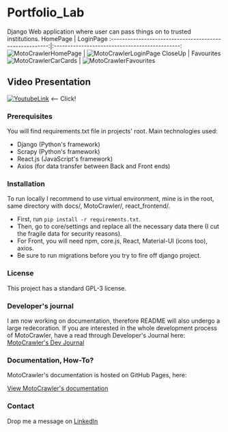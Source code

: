 ﻿# Portfolio_Lab

Django Web application where user can pass things on to trusted institutions.
HomePage                                                  |  LoginPage
:-------------------------------------------------------:|:----------------------------------------------:
![MotoCrawlerHomePage](https://snipboard.io/OkDHWI.jpg)  |  ![MotoCrawlerLoginPage](https://snipboard.io/XQDLtz.jpg)
CloseUp                                                  |  Favourites
![MotoCrawlerCarCards](https://snipboard.io/Fn6hzH.jpg)  |  ![MotoCrawlerFavourites](https://snipboard.io/h9TVfC.jpg)

## Video Presentation
[![YoutubeLink](https://upload.wikimedia.org/wikipedia/commons/7/72/YouTube_social_white_square_%282017%29.svg)](https://youtu.be/tWtYoH_Pd_Q) <-- Click!
### Prerequisites
You will find requirements.txt file in projects' root. Main technologies used:
* Django (Python's framework)
* Scrapy (Python's framework)
* React.js (JavaScript's framework)
* Axios (for data transfer between Back and Front ends)

### Installation
To run locally I recommend to use virtual environment, mine is in the root, same directory with docs/, MotoCrawler/, 
react_frontend/. 
* First, run `pip install -r requirements.txt`. 
* Then, go to core/settings and replace all the 
necessary data there (I cut the fragile data for security reasons).
* For Front, you will need npm, core.js, React, Material-UI (icons too), axios.
* Be sure to run migrations before you try to fire off django project.

### License
This project has a standard GPL-3 license.

### Developer's journal
I am now working on documentation, therefore README will also undergo a large redecoration.
If you are interested in the whole development process of MotoCrawler, have a read through Developer's Journal
here: [MotoCrawler's Dev Journal](https://github.com/PSarapata/Moto_Crawler/blob/main/dev_journal.txt)

### Documentation, How-To?
MotoCrawler's documentation is hosted on GitHub Pages, here:

[View MotoCrawler's documentation](https://psarapata.github.io/Moto_Crawler/)

### Contact
Drop me a message on [LinkedIn](https://www.linkedin.com/in/pawel-sarapata-560524157) 
